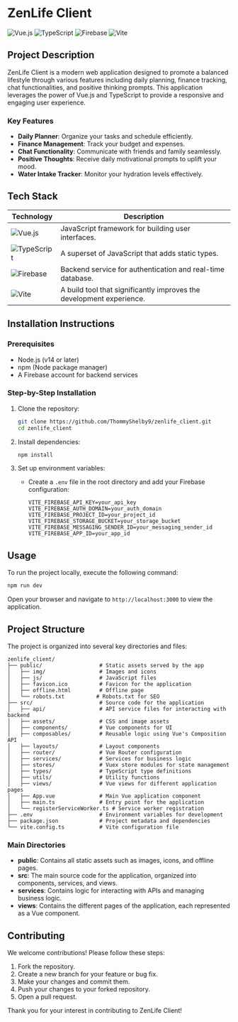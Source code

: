 # ZenLife Client

![Vue.js](https://img.shields.io/badge/Vue.js-4FC08D?style=flat&logo=vuedotjs&logoColor=white)
![TypeScript](https://img.shields.io/badge/TypeScript-007ACC?style=flat&logo=typescript&logoColor=white)
![Firebase](https://img.shields.io/badge/Firebase-FFCA28?style=flat&logo=firebase&logoColor=black)
![Vite](https://img.shields.io/badge/Vite-646CFF?style=flat&logo=vite&logoColor=white)

## Project Description

ZenLife Client is a modern web application designed to promote a balanced lifestyle through various features including daily planning, finance tracking, chat functionalities, and positive thinking prompts. This application leverages the power of Vue.js and TypeScript to provide a responsive and engaging user experience.

### Key Features
- **Daily Planner**: Organize your tasks and schedule efficiently.
- **Finance Management**: Track your budget and expenses.
- **Chat Functionality**: Communicate with friends and family seamlessly.
- **Positive Thoughts**: Receive daily motivational prompts to uplift your mood.
- **Water Intake Tracker**: Monitor your hydration levels effectively.

## Tech Stack

| Technology          | Description                        |
|---------------------|------------------------------------|
| ![Vue.js](https://img.shields.io/badge/Vue.js-4FC08D?style=flat&logo=vuedotjs&logoColor=white) | JavaScript framework for building user interfaces. |
| ![TypeScript](https://img.shields.io/badge/TypeScript-007ACC?style=flat&logo=typescript&logoColor=white) | A superset of JavaScript that adds static types. |
| ![Firebase](https://img.shields.io/badge/Firebase-FFCA28?style=flat&logo=firebase&logoColor=black) | Backend service for authentication and real-time database. |
| ![Vite](https://img.shields.io/badge/Vite-646CFF?style=flat&logo=vite&logoColor=white) | A build tool that significantly improves the development experience. |

## Installation Instructions

### Prerequisites
- Node.js (v14 or later)
- npm (Node package manager)
- A Firebase account for backend services

### Step-by-Step Installation
1. Clone the repository:
   ```bash
   git clone https://github.com/ThommyShelby9/zenlife_client.git
   cd zenlife_client
   ```

2. Install dependencies:
   ```bash
   npm install
   ```

3. Set up environment variables:
   - Create a `.env` file in the root directory and add your Firebase configuration:
     ```
     VITE_FIREBASE_API_KEY=your_api_key
     VITE_FIREBASE_AUTH_DOMAIN=your_auth_domain
     VITE_FIREBASE_PROJECT_ID=your_project_id
     VITE_FIREBASE_STORAGE_BUCKET=your_storage_bucket
     VITE_FIREBASE_MESSAGING_SENDER_ID=your_messaging_sender_id
     VITE_FIREBASE_APP_ID=your_app_id
     ```

## Usage

To run the project locally, execute the following command:
```bash
npm run dev
```

Open your browser and navigate to `http://localhost:3000` to view the application.

## Project Structure

The project is organized into several key directories and files:

```
zenlife_client/
├── public/                  # Static assets served by the app
│   ├── img/                 # Images and icons
│   ├── js/                  # JavaScript files
│   ├── favicon.ico          # Favicon for the application
│   ├── offline.html         # Offline page
│   └── robots.txt          # Robots.txt for SEO
├── src/                     # Source code for the application
│   ├── api/                 # API service files for interacting with backend
│   ├── assets/              # CSS and image assets
│   ├── components/          # Vue components for UI
│   ├── composables/         # Reusable logic using Vue's Composition API
│   ├── layouts/             # Layout components
│   ├── router/              # Vue Router configuration
│   ├── services/            # Services for business logic
│   ├── stores/              # Vuex store modules for state management
│   ├── types/               # TypeScript type definitions
│   ├── utils/               # Utility functions
│   ├── views/               # Vue views for different application pages
│   ├── App.vue              # Main Vue application component
│   ├── main.ts              # Entry point for the application
│   └── registerServiceWorker.ts # Service worker registration
├── .env                     # Environment variables for development
├── package.json             # Project metadata and dependencies
└── vite.config.ts           # Vite configuration file
```

### Main Directories
- **public**: Contains all static assets such as images, icons, and offline pages.
- **src**: The main source code for the application, organized into components, services, and views.
- **services**: Contains logic for interacting with APIs and managing business logic.
- **views**: Contains the different pages of the application, each represented as a Vue component.

## Contributing

We welcome contributions! Please follow these steps:
1. Fork the repository.
2. Create a new branch for your feature or bug fix.
3. Make your changes and commit them.
4. Push your changes to your forked repository.
5. Open a pull request.

Thank you for your interest in contributing to ZenLife Client!
